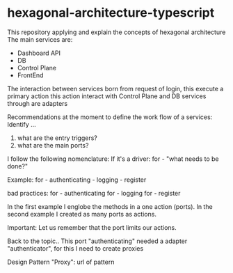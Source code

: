 # hexagonal-architecture-typescript

This repository applying and explain the concepts of hexagonal architecture
The main services are:

- Dashboard API
- DB
- Control Plane
- FrontEnd

The interaction between services born from request of login, this execute a primary action this action interact with Control Plane and DB services through are adapters

Recommendations at the moment to define the work flow of a services:
Identify ...
1. what are the entry triggers?
2. what are the main ports?

I follow the following nomenclature:
If it's a driver:
for - "what needs to be done?" 

Example:
for - authenticating
    - logging
    - register
  
bad practices:
for - authenticating 
for - logging
for - register

In the first example I englobe the methods in a one action (ports).
In the second example I created as many ports as actions.

Important:
Let us remember that the port limits our actions.

Back to the topic..
This port "authenticating" needed a adapter "authenticator", for this I need to create proxies

Design Pattern "Proxy":
url of pattern

